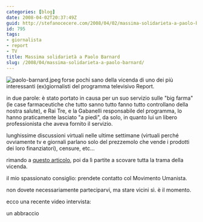 ```yaml
---
categories: [blog]
date: 2008-04-02T20:37:49Z
guid: http://stefanocecere.com/2008/04/02/massima-solidarieta-a-paolo-barnard/
id: 795
tags:
- giornalista
- report
- TV
title: Massima solidarietà a Paolo Barnard
slug: /2008/04/massima-solidarieta-a-paolo-barnard/
---
```


<img src='http://stefanocecere.com/wp-content/uploads/sites/3/2008/04/paolo-barnard.jpeg' alt='paolo-barnard.jpeg' align="left" />forse pochi sano della vicenda di uno dei più interessanti (ex)giornalisti del programma televisivo Report.

in due parole: è stato portato in causa per un suo servizio sulle "big farma" (le case farmaceutiche che tutto sanno tutto fanno tutto controllano della nostra salute), e Rai Tre, e la Gabanelli responsabile del programma, lo hanno praticamente lasciato "a piedi", da solo, in quanto lui un libero professionista che aveva fornito il servizio.

lunghissime discussioni virtuali nelle ultime settimane (virtuali perché ovviamente tv e giornali parlano solo del prezzemolo che vende i prodotti dei loro finanziatori), censure, etc…

rimando a [questo articolo](http://www.comedonchisciotte.org/site/modules.php?name=News&file=article&sid=4474), poi da lì partite a scovare tutta la trama della vicenda.

il mio spassionato consiglio: prendete contatto col Movimento Umanista.
  
non dovete necessariamente parteciparvi, ma stare vicini sì. è il momento.

ecco una recente video intervista:

un abbraccio